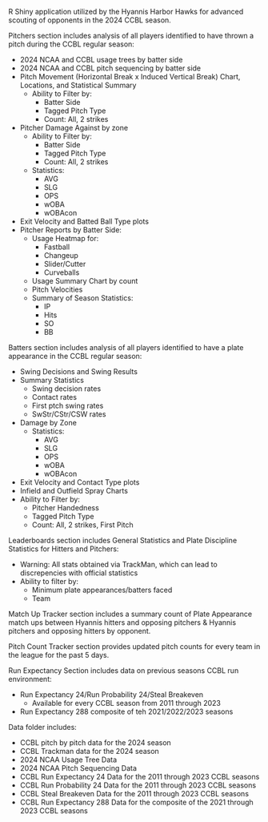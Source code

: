 R Shiny application utilized by the Hyannis Harbor Hawks for advanced scouting of opponents in the 2024 CCBL season.

Pitchers section includes analysis of all players identified to have thrown a pitch during the CCBL regular season:
- 2024 NCAA and CCBL usage trees by batter side
- 2024 NCAA and CCBL pitch sequencing by batter side
- Pitch Movement (Horizontal Break x Induced Vertical Break) Chart, Locations, and Statistical Summary
    - Ability to Filter by:
        - Batter Side
        - Tagged Pitch Type
        - Count: All, 2 strikes
- Pitcher Damage Against by zone
    - Ability to Filter by:
        - Batter Side
        - Tagged Pitch Type
        - Count: All, 2 strikes
    - Statistics:
        - AVG
        - SLG
        - OPS
        - wOBA
        - wOBAcon
- Exit Velocity and Batted Ball Type plots
- Pitcher Reports by Batter Side:
    - Usage Heatmap for:
        - Fastball
        - Changeup
        - Slider/Cutter
        - Curveballs
    - Usage Summary Chart by count
    - Pitch Velocities
    - Summary of Season Statistics:
        - IP
        - Hits
        - SO
        - BB

Batters section includes analysis of all players identified to have a plate appearance in the CCBL regular season:
- Swing Decisions and Swing Results
- Summary Statistics
    - Swing decision rates
    - Contact rates
    - First ptch swing rates
    - SwStr/CStr/CSW rates
- Damage by Zone
    - Statistics:
        - AVG
        - SLG
        - OPS
        - wOBA
        - wOBAcon
- Exit Velocity and Contact Type plots
- Infield and Outfield Spray Charts
- Ability to Filter by:
    - Pitcher Handedness
    - Tagged Pitch Type
    - Count: All, 2 strikes, First Pitch

Leaderboards section includes General Statistics and Plate Discipline Statistics for Hitters and Pitchers:
- Warning: All stats obtained via TrackMan, which can lead to discrepencies with official statistics
- Ability to filter by:
    - Minimum plate appearances/batters faced
    - Team
 
Match Up Tracker section includes a summary count of Plate Appearance match ups between Hyannis hitters and opposing pitchers & Hyannis pitchers and opposing hitters by opponent.

Pitch Count Tracker section provides updated pitch counts for every team in the league for the past 5 days.

Run Expectancy Section includes data on previous seasons CCBL run  environment:
- Run Expectancy 24/Run Probability 24/Steal Breakeven
    - Available for every CCBL season from 2011 through 2023
- Run Expectancy 288 composite of teh 2021/2022/2023 seasons

Data folder includes:
- CCBL pitch by pitch data for the 2024 season
- CCBL Trackman data for the 2024 season
- 2024 NCAA Usage Tree Data
- 2024 NCAA Pitch Sequencing Data
- CCBL Run Expectancy 24 Data for the 2011 through 2023 CCBL seasons
- CCBL Run Probability 24 Data for the 2011 through 2023 CCBL seasons
- CCBL Steal Breakeven Data for the 2011 through 2023 CCBL seasons
- CCBL Run Expectancy 288 Data for the composite of the 2021 through 2023 CCBL seasons
